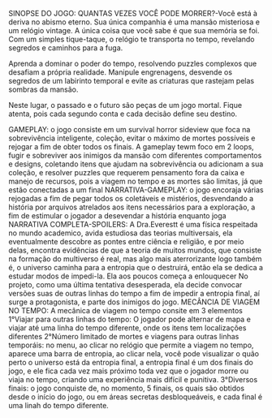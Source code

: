 SINOPSE DO JOGO: QUANTAS VEZES VOCÊ PODE MORRER?-Você está à deriva no abismo eterno. Sua única companhia é uma mansão misteriosa e um relógio vintage. A única coisa que você sabe é que sua memória se foi. Com um simples tique-taque, o relógio te transporta no tempo, revelando segredos e caminhos para a fuga.

Aprenda a dominar o poder do tempo, resolvendo puzzles complexos que desafiam a própria realidade. Manipule engrenagens, desvende os segredos de um labirinto temporal e evite as criaturas que rastejam pelas sombras da mansão.

Neste lugar, o passado e o futuro são peças de um jogo mortal. Fique atenta, pois cada segundo conta e cada decisão define seu destino.

GAMEPLAY: o jogo consiste em um survival horror sideview que foca na sobrevivência inteligente, coleção, evitar o máximo de mortes possíveis e rejogar a fim de obter todos os finais. A gameplay tewm foco em 2 loops, fugir 
e sobreviver aos inimigos da mansão com diferentes comportamentos e designs, coletando itens que ajudam na sobrevivência ou adicionam a sua coleção, e resolver puzzles que requerem pensamento fora da caixa e manejo de recursos,
pois a viagem no tempo e as mortes são limitas, já que estão conectadas a um final
NARRATIVA-GAMEPLAY: o jogo encoraja várias rejogadas a fim de pegar todos os coletáveis e mistérios, desvendando a história por arquivos atrelados aos itens necessários para a exploração, a fim de estimular o jogador a desevendar a história 
enquanto joga
NARRATIVA COMPLETA-SPOILERS: A Dra.Everestt é uma física respeitada no mundo academico, avida estudiosa das teorias multiversais, ela eventualmente descobre as pontes entre ciência e religião, e por meio delas, encontra evidências de que 
a teoria de muitos mundos, que consiste na formação do multiverso é real, mas algo mais aterrorizante logo também é, o universo caminha para a entropia que o destruirá, então ela se dedica a estudar modos de impedi-la. Ela aos poucos começa a enlouquecer
No projeto, como uma última tentativa desesperada, ela decide convocar versões suas de outras linhas do tempo a fim de impedir a entropia final, aí surge a protagonista, e parte dos inimigos do jogo.
MECÂNCIA DE VIAGEM NO TEMPO: A mecânica de viagem no tempo consite em 3 elementos
1°Viajar para outras linhas do tempo: O jogador pode alternar de mapa e viajar até uma linha do tempo diferente, onde os itens tem localizações diferentes
2°Número limitado de mortes e viagens para outras linhas temporáis: no menu, ao clicar no relógio que permite a viagem no tempo, aparece uma barra de entropia, ao clicar nela, você pode visualizar o quão perto o universo está 
da entropia final, a entropia final é um dos finais do jogo, e ele fica cada vez mais próximo toda vez que o jogador morre ou viaja no tempo, criando uma experiência mais difícil e punitiva.
3°Diversos finais: o jogo conquiste de, no momento, 5 finais, os quais são obtidos desde o início do jogo, ou em áreas secretas desbloqueáveis, e cada final é uma linah do tempo diferente.

